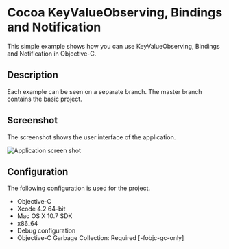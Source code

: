 Cocoa KeyValueObserving, Bindings and Notification
==================================================

This simple example shows how you can use KeyValueObserving, Bindings
and Notification in Objective-C.

Description
------------------
Each example can be seen on a separate branch. The master branch 
contains the basic project.

Screenshot
------------------
The screenshot shows the user interface of the application.

![Application screen shot](https://github.com/opentechtalk/KeyValueObserving/raw/master/screenshot.png "Application screen shot")



Configuration
------------------

The following configuration is used for the project.

* Objective-C
* Xcode 4.2 64-bit
* Mac OS X 10.7 SDK
* x86_64
* Debug configuration
* Objective-C Garbage Collection: Required [-fobjc-gc-only]

